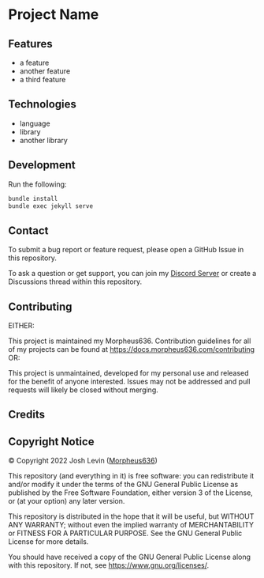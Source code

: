 # Project Name

<Description>

## Features
- a feature
- another feature
- a third feature

## Technologies
- language
- library
- another library

## Development
Run the following:
```sh
bundle install
bundle exec jekyll serve
```

## Contact
<Remove this section for unmaintained projects>
To submit a bug report or feature request, please open a GitHub Issue in this repository. 

To ask a question or get support, you can join my [Discord Server](https://discord.morpheus636.com) or create a Discussions thread within this repository.

## Contributing
EITHER:

This project is maintained my Morpheus636. Contribution guidelines for all of my projects can be found at https://docs.morpheus636.com/contributing
OR:

This project is unmaintained, developed for my personal use and released for the benefit of anyone interested. Issues may not be addressed and pull
requests will likely be closed without merging.

## Credits


## Copyright Notice
© Copyright 2022 Josh Levin ([Morpheus636](https://github.com/morpheus636))

This repository (and everything in it) is free software: you can redistribute it and/or modify
it under the terms of the GNU General Public License as published by
the Free Software Foundation, either version 3 of the License, or
(at your option) any later version.

This repository is distributed in the hope that it will be useful,
but WITHOUT ANY WARRANTY; without even the implied warranty of
MERCHANTABILITY or FITNESS FOR A PARTICULAR PURPOSE.  See the
GNU General Public License for more details.

You should have received a copy of the GNU General Public License
along with this repository.  If not, see <https://www.gnu.org/licenses/>.
